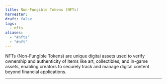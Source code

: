 ```yaml
---
title: Non-Fungible Tokens (NFTs)
harvester: 
draft: false
tags:
  - nfts
aliases:
  - "#nfts"
  - "#nft"
---
```


NFTs (Non-Fungible Tokens) are unique digital assets used to verify ownership and authenticity of items like art, collectibles, and in-game assets, enabling creators to securely track and manage digital content beyond financial applications.

---

